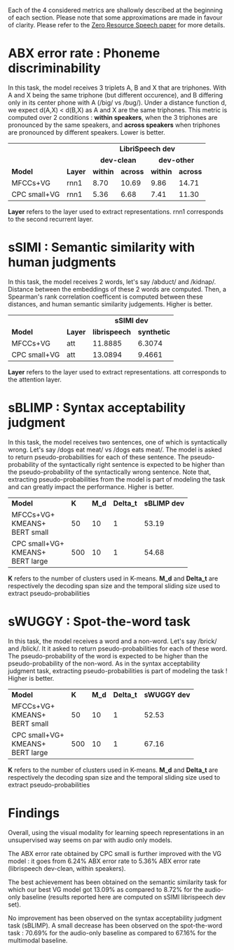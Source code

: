 Each of the 4 considered metrics are shallowly described at the beginning of each section. Please note that some approximations are made in favour of clarity.
Please refer to the [Zero Resource Speech paper](https://arxiv.org/pdf/2011.11588.pdf) for more details.


# ABX error rate : Phoneme discriminability

In this task, the model receives 3 triplets A, B and X that are triphones. 
With A and X being the same triphone (but different occurence), and B differing only in its center phone with A (/big/ vs /bug/).
Under a distance function d, we expect d(A,X) < d(B,X) as A and X are the same triphones. This metric is computed over 2 conditions : **within speakers**, when the 3 triphones are pronounced by the same speakers, and **across speakers** when triphones are pronounced by different speakers. 
Lower is better.

<table>
  <tr>
    <td></td>
    <td></td>
    <td colspan="4" align="center" style="font-weight:bold">LibriSpeech dev</td>
  </tr>

  <tr>
    <td></td>
    <td></td>
    <td colspan="2" align="center" style="font-weight:bold">dev-clean</td>
    <td colspan="2" align="center" style="font-weight:bold">dev-other</td>
  </tr>

  <tr>
    <td style="font-weight:bold">Model</td>
    <td style="font-weight:bold">Layer</td>
    <td style="font-weight:bold">within</td>
    <td style="font-weight:bold">across</td>
    <td style="font-weight:bold">within</td>
    <td style="font-weight:bold">across</td>
  </tr>

  <tr>
    <td>MFCCs+VG</td>
    <td>rnn1</td>
    <td>8.70</td>
    <td>10.69</td>
    <td>9.86</td>
    <td>14.71</td>
  </tr>

  <tr>
    <td>CPC small+VG</td>
    <td>rnn1</td>
    <td>5.36</td>
    <td>6.68</td>
    <td>7.41</td>
    <td>11.30</td>
  </tr>
</table>

**Layer** refers to the layer used to extract representations. rnn1 corresponds to the second recurrent layer.

# sSIMI : Semantic similarity with human judgments

In this task, the model receives 2 words, let's say /abduct/ and /kidnap/. 
Distance between the embeddings of these 2 words are computed. 
Then, a Spearman's rank correlation coefficent is computed between these distances, and human semantic similarity judgements.
Higher is better.

<table>
  <tr>
    <td></td>
    <td></td>
    <td colspan="2" align="center" style="font-weight:bold">sSIMI dev</td>
  </tr>

  <tr>
    <td style="font-weight:bold">Model</td>
    <td style="font-weight:bold">Layer</td>
    <td align="center" style="font-weight:bold">librispeech</td>
    <td align="center" style="font-weight:bold">synthetic</td>
  </tr>

  <tr>
    <td>MFCCs+VG</td>
    <td>att</td>
    <td>11.8885</td>
    <td>6.3074</td>
  </tr>

  <tr>
    <td>CPC small+VG</td>
    <td>att</td>
    <td>13.0894</td>
    <td>9.4661</td>
  </tr>
</table>

**Layer** refers to the layer used to extract representations. att corresponds to the attention layer.


# sBLIMP : Syntax acceptability judgment

In this task, the model receives two sentences, one of which is syntactically wrong. Let's say /dogs eat meat/ vs /dogs eats meat/.
The model is asked to return pseudo-probabilities for each of these sentence. The pseudo-probability of the syntactically right sentence is expected to be higher than the pseudo-probability of the syntactically wrong sentence.
Note that, extracting pseudo-probabilities from the model is part of modeling the task and can greatly impact the performance.
Higher is better.

<table>
  <tr>
    <td style="font-weight:bold">Model</td>
    <td style="font-weight:bold">K</td>
    <td style="font-weight:bold">M_d</td>
    <td style="font-weight:bold">Delta_t</td>
    <td colspan="1" align="center" style="font-weight:bold">sBLIMP dev</td>
  </tr>


  <tr>
    <td>MFCCs+VG+<br>KMEANS+<br>BERT small</td>
    <td>50</td>
    <td>10</td>
    <td>1</td>
    <td>53.19</td>
  </tr>

  <tr>
    <td>CPC small+VG+<br>KMEANS+<br>BERT large</td>
    <td>500</td>
    <td>10</td>
    <td>1</td>
    <td>54.68</td>
  </tr>
</table>

**K** refers to the number of clusters used in K-means.
**M_d** and **Delta_t** are respectively the decoding span size and the temporal sliding size used to extract pseudo-probabilities

# sWUGGY : Spot-the-word task

In this task, the model receives a word and a non-word. Let's say /brick/ and /blick/.
It it asked to return pseudo-probabilities for each of these word. The pseudo-probability of the word is expected to be higher 
than the pseudo-probability of the non-word.
As in the syntax acceptability judgment task, extracting pseudo-probabilities is part of modeling the task !
Higher is better.


<table>
  <tr>
    <td style="font-weight:bold">Model</td>
    <td style="font-weight:bold">K</td>
    <td style="font-weight:bold">M_d</td>
    <td style="font-weight:bold">Delta_t</td>
    <td colspan="1" align="center" style="font-weight:bold">sWUGGY dev</td>
  </tr>


  <tr>
    <td>MFCCs+VG+<br>KMEANS+<br>BERT small</td>
    <td>50</td>
    <td>10</td>
    <td>1</td>
    <td>52.53</td>
  </tr>

  <tr>
    <td>CPC small+VG+<br>KMEANS+<br>BERT large</td>
    <td>500</td>
    <td>10</td>
    <td>1</td>
    <td>67.16</td>
  </tr>
</table>

**K** refers to the number of clusters used in K-means.
**M_d** and **Delta_t** are respectively the decoding span size and the temporal sliding size used to extract pseudo-probabilities


# Findings

Overall, using the visual modality for learning speech representations in an unsupervised way seems on par with audio only models.

The ABX error rate obtained by CPC small is further improved with the VG model : it goes from 6.24% ABX error rate to 5.36% ABX error rate (librispeech dev-clean, within speakers).

The best achievement has been obtained on the semantic similarity task for which our best VG model got 13.09% as compared to 8.72% for the audio-only baseline (results reported here are computed on sSIMI librispeech dev set).

No improvement has been observed on the syntax acceptability judgment task (sBLIMP). A small decrease has been observed on the spot-the-word task : 70.69% for the audio-only baseline as compared to 67.16% for the multimodal baseline.